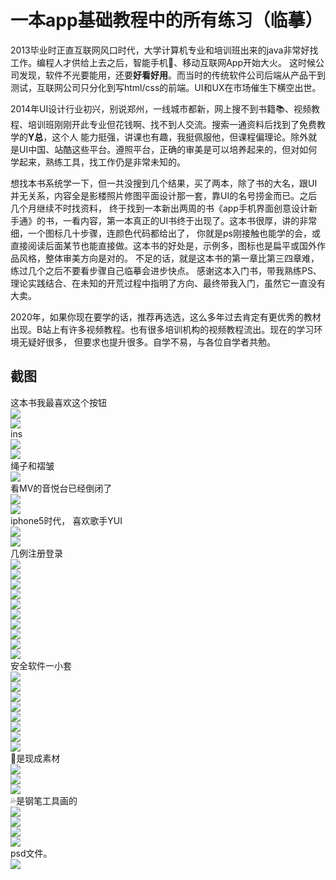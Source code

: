 一本app基础教程中的所有练习（临摹）
===
2013毕业时正直互联网风口时代，大学计算机专业和培训班出来的java非常好找工作。编程人才供给上去之后，智能手机📱、移动互联网App开始大火。
这时候公司发现，软件不光要能用，还要**好看好用**。而当时的传统软件公司后端从产品干到测试，互联网公司只分化到写html/css的前端。UI和UX在市场催生下横空出世。  

2014年UI设计行业初兴，别说郑州，一线城市都新，网上搜不到书籍📚、视频教程、培训班刚刚开此专业但花钱啊、找不到人交流。搜索一通资料后找到了免费教学的**Y总**，这个人
能力挺强，讲课也有趣，我挺佩服他，但课程偏理论。除外就是UI中国、站酷这些平台。遵照平台，正确的审美是可以培养起来的，但对如何学起来，熟练工具，找工作仍是非常未知的。  

想找本书系统学一下，但一共没搜到几个结果，买了两本，除了书的大名，跟UI并无关系，内容全是影楼照片修图平面设计那一套，靠UI的名号捞金而已。之后几个月继续不时找资料，
终于找到一本新出两周的书《app手机界面创意设计新手通》的书，一看内容，第一本真正的UI书终于出现了。这本书很厚，讲的非常细，一个图标几十步骤，连颜色代码都给出了，
你就是ps刚接触也能学的会，或直接阅读后面某节也能直接做。这本书的好处是，示例多，图标也是扁平或国外作品风格，整体审美方向是对的。
不足的话，就是这本书的第一章比第三四章难，练过几个之后不要看步骤自己临摹会进步快点。
感谢这本入门书，带我熟练PS、理论实践结合、在未知的开荒过程中指明了方向、最终带我入门，虽然它一直没有大卖。  

2020年，如果你现在要学的话，推荐再选选，这么多年过去肯定有更优秀的教材出现。B站上有许多视频教程。也有很多培训机构的视频教程流出。现在的学习环境无疑好很多，
但要求也提升很多。自学不易，与各位自学者共勉。

## 截图
这本书我最喜欢这个按钮  
![](./images/_radio.jpg)  
![](./images/_radio_layer.jpg)  
ins  
![](./images/camera.jpg)  
![](./images/chat_bubble.jpg)  
绳子和褶皱  
![](./images/document.jpg)  
看MV的音悦台已经倒闭了  
![](./images/fm_player.jpg)  
![](./images/ios_compass.jpg)  
iphone5时代，   喜欢歌手YUI  
![](./images/ios_player_yui.jpg)  
![](./images/location.jpg)  
几例注册登录  
![](./images/login.jpg)  
![](./images/login2.jpg)  
![](./images/login3.jpg)  
![](./images/login4.jpg)  
![](./images/metal_button.jpg)  
![](./images/music_album.jpg)  
![](./images/pencil.jpg)  
![](./images/phonecall.jpg)  
![](./images/platinum_button.jpg)  
![](./images/plug_board.jpg)  
安全软件一小套  
![](./images/secure0.jpg)  
![](./images/secure1.jpg)  
![](./images/secure2.jpg)  
![](./images/secure3.jpg)  
![](./images/secure4.jpg)  
![](./images/secure5.jpg)  
![](./images/secure6.jpg)  
![](./images/standard_writting_paper.jpg)  
🍃是现成素材  
![](./images/teacup.jpg)  
![](./images/ture_card.jpg)  
![](./images/udisk.jpg)  
💦是钢笔工具画的  
![](./images/weather.jpg)  
![](./images/weather2.jpg)  
![](./images/weixin.jpg)  
![](./images/wood_switch.jpg)  
psd文件。  
![](./images/psd_files.png)  
